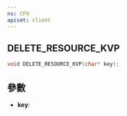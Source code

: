 ```yaml
---
ns: CFX
apiset: client
---
```

## DELETE_RESOURCE_KVP

```c
void DELETE_RESOURCE_KVP(char* key);
```


## 參數
* **key**: 

